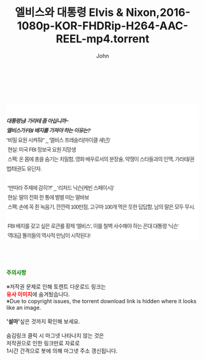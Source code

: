 ﻿---
layout: post
title:  "엘비스와 대통령 Elvis & Nixon,2016-1080p-KOR-FHDRip-H264-AAC-REEL-mp4.torrent"
author: John
categories: [ 영화 ]
tags: [  ]
image:  
description: "엘비스와 대통령 Elvis & Nixon,2016-1080p-KOR-FHDRip-H264-AAC-REEL-mp4 torrent 정보 공유"
toc: true
toc_sticky: true
---

<br>
<div class="view-img">
<a class="view_image" href="http://torrentmobile61.com/bbs/view_image.php?fn=%2Fdata%2Ffile%2Fmovie%2F469715843_ITmV80bO_b83e52c63c62c621c29246e52c345f7f081d1c91.jpg" target="_blank"><img alt="" class="img-tag" content="http://torrentmobile61.com/data/file/movie/469715843_ITmV80bO_b83e52c63c62c621c29246e52c345f7f081d1c91.jpg" itemprop="image" src="http://torrentmobile61.com/data/file/movie/469715843_ITmV80bO_b83e52c63c62c621c29246e52c345f7f081d1c91.jpg"/></a></div><div class="view-content" itemprop="description">
<p><br/></p><div class="title_area" style="margin:0px 0px 9px;padding:0px;list-style:none;font-family:'나눔고딕', NanumGothic, '돋움', Dotum, Helvetica, 'AppleSDGothicNeo-Medium', AppleGothic, sans-serif;height:30px;float:none;background-color:rgb(255,255,255);"><h4 class="h_story" style="margin:5px 10px 0px 0px;padding:0px;list-style:none;font-family:'돋움', sans-serif;height:18px;width:49px;background:url(&quot;https://ssl.pstatic.net/static/movie/2020/10/h_tx_sp5.png&quot;) no-repeat 0px -17px;float:left;"><strong class="blind" style="margin:0px;padding:0px;list-style:none;font-size:0px;font-family:inherit;color:inherit;width:1px;height:1px;line-height:0;">줄거리</strong></h4></div><h5 class="h_tx_story" style="margin:-7px 0px 1px;padding:0px;list-style:none;font-size:14px;font-family:'나눔고딕', NanumGothic, Helvetica, sans-serif;color:rgb(51,51,51);background-image:url(&quot;https://ssl.pstatic.net/static/movie/2014/01/blank.gif&quot;);letter-spacing:-1px;line-height:25px;background-color:rgb(255,255,255);">대통령님! 가라테 좀 아십니까~<br style="list-style:none;font-size:12px;font-family:'돋움', sans-serif;color:rgb(0,0,0);"/>엘비스가 FBI 배지를 가져야 하는 이유는?</h5><p class="con_tx" style="margin-top:-1px;margin-bottom:-6px;list-style:none;font-size:14px;font-family:'나눔고딕', NanumGothic, '돋움', Dotum, Helvetica, 'AppleSDGothicNeo-Medium', AppleGothic, sans-serif;color:rgb(51,51,51);background-image:url(&quot;https://ssl.pstatic.net/static/movie/2014/01/blank.gif&quot;);letter-spacing:-1px;line-height:25px;background-color:rgb(255,255,255);">“비밀 요원 시켜줘!” _ ‘엘비스 프레슬리(마이클 섀넌)’<br style="list-style:none;font-size:12px;font-family:'돋움', sans-serif;color:rgb(0,0,0);"/> 현실: 미국 FBI 정보국 요원 지망생<br style="list-style:none;font-size:12px;font-family:'돋움', sans-serif;color:rgb(0,0,0);"/> 스펙: 온 몸에 총을 숨기는 치밀함, 영화 배우로서의 분장술, 약쟁이 스타들과의 인맥, 가라테/권법/태권도 유단자.<br style="list-style:none;font-size:12px;font-family:'돋움', sans-serif;color:rgb(0,0,0);"/> <br style="list-style:none;font-size:12px;font-family:'돋움', sans-serif;color:rgb(0,0,0);"/> “딴따라 주제에 감히?!” _ ‘리처드 닉슨(케빈 스페이시)’<br style="list-style:none;font-size:12px;font-family:'돋움', sans-serif;color:rgb(0,0,0);"/> 현실: 딸의 전화 한 통에 벌벌 떠는 딸바보<br style="list-style:none;font-size:12px;font-family:'돋움', sans-serif;color:rgb(0,0,0);"/> 스펙: 손에 꼭 쥔 녹음기, 깐깐력 100만점, 고구마 100개 먹은 듯한 답답함, 남의 말은 모두 무시.<br style="list-style:none;font-size:12px;font-family:'돋움', sans-serif;color:rgb(0,0,0);"/> <br style="list-style:none;font-size:12px;font-family:'돋움', sans-serif;color:rgb(0,0,0);"/> FBI 배지를 갖고 싶은 로큰롤 황제 ‘엘비스’, 이를 철벽 사수해야 하는 꼰대 대통령 ‘닉슨’<br style="list-style:none;font-size:12px;font-family:'돋움', sans-serif;color:rgb(0,0,0);"/> 역대급 똘끼들의 역사적 만남이 시작된다!</p> </div>
    
<br><br><br>
<p data-ke-size="size16"><b><span style="color: green;">주의사항</span></b><br /><br />※저작권 문제로 인해 토렌트 다운로드 링크는<br /><b><span style="color: red;">유사 이미지</span></b>에 숨겨뒀습니다.<br />※Due to copyright issues, the torrent download link is hidden where it looks like an image.<br /><br /><b>'설마'</b>싶은 것까지 확인해 보세요.<br /><br />숨김링크 클릭 시 마그넷 나타나지 않는 것은<br />저작권으로 인한 링크만료 자료로<br />1시간 간격으로 봇에 의해 마그넷 주소 갱신됩니다.</p>
